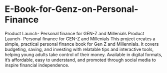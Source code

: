 # E-Book-for-Genz-on-Personal-Finance


Product Launch- Personal finance for GEN-Z and Millenials
Product Launch- Personal finance for GEN-Z and Millenials
This project creates a simple, practical personal finance book for Gen Z and Millennials. It covers budgeting, saving, and investing with relatable tips and interactive tools, helping young adults take control of their money. Available in digital formats, it’s affordable, easy to understand, and promoted through social media to inspire financial independence.
